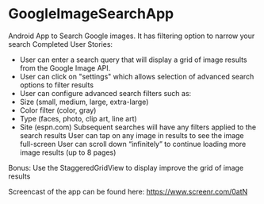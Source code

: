 # GoogleImageSearchApp
Android App to Search Google images. It has filtering option to narrow your search
Completed User Stories:
  * User can enter a search query that will display a grid of image results from the Google Image API.
  * User can click on "settings" which allows selection of advanced search options to filter results
  * User can configure advanced search filters such as:
  * Size (small, medium, large, extra-large)
  * Color filter (color, gray)
  * Type (faces, photo, clip art, line art)
  * Site (espn.com)
Subsequent searches will have any filters applied to the search results
User can tap on any image in results to see the image full-screen
User can scroll down “infinitely” to continue loading more image results (up to 8 pages)

Bonus: Use the StaggeredGridView to display improve the grid of image results

Screencast of the app can be found here:
https://www.screenr.com/0atN
